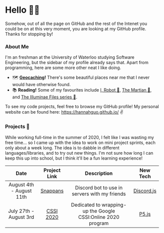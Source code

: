 # Hello 🙋🏻

Somehow, out of all the page on GitHub and the rest of the Intenet you could be on at this very moment, you are looking at my GitHub profile. Thanks for stopping by!

### About Me
I'm an freshman at the University of Waterloo studying Software Engineering, but the sidebar of my profile already says that. Apart from programming, here are some more other neat I like doing.

* 🗺️ **[Geocaching](https://www.geocaching.com/play)!** There's some beautiful places near me that I never would have otherwise found.
* 📚 **Reading!** Some of my favourites include [I, Robot 🤖](https://www.goodreads.com/book/show/41804.I_Robot), [The Martian 🥔](https://www.goodreads.com/book/show/18007564-the-martian), and [The Illuminae Files series 📄](https://www.goodreads.com/series/116078-the-illuminae-files). 

To see my code projects, feel free to browse my GitHub profile! My personal website can be found here: https://hannahguo.github.io/ ✌️

### Projects 📌
While working full-time in the summer of 2020, I felt like I was wasting my free time... so I came up with the idea to work on mini project sprints, each only about a week long. The idea is to dabble in different languages/libraries, and to try out new things. I'm not sure how long I can keep this up into school, but I think it'll be a fun learning experience!


| Date        | Project Link        | Description  | New Tech |
| :-------------: |:-------------:|:-----: | :-----:|
| August 4th - August 11th       | [Snappans](https://github.com/HannahGuo/Snappans)      | Discord bot to use in servers with my friends  | [Discord.js](https://discord.js.org/) |
| July 27th - August 3rd | [CSSI 2020](https://glitch.com/@HannahGuo51733/cssi-2020)      | Dedicated to wrapping-up the Google CSSI:Online 2020 program | [P5.js](http://p5js.org/) |
